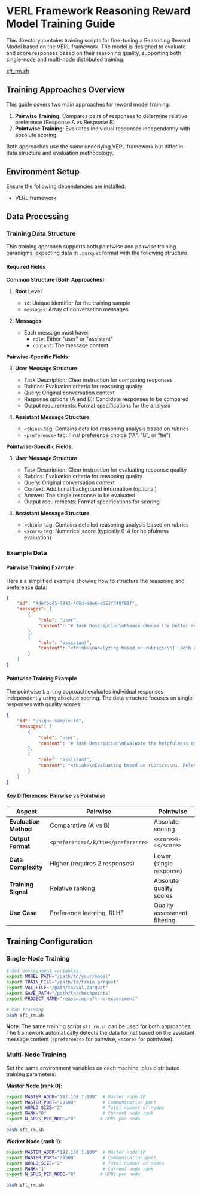 # VERL Framework Reasoning Reward Model Training Guide

This directory contains training scripts for fine-tuning a Reasoning Reward Model based on the VERL framework. The model is designed to evaluate and score responses based on their reasoning quality, supporting both single-node and multi-node distributed training.

[sft_rm.sh](../../../examples/train/sft/sft_rm.sh)

## Training Approaches Overview

This guide covers two main approaches for reward model training:

1. **Pairwise Training**: Compares pairs of responses to determine relative preference (Response A vs Response B)
2. **Pointwise Training**: Evaluates individual responses independently with absolute scoring

Both approaches use the same underlying VERL framework but differ in data structure and evaluation methodology.

## Environment Setup

Ensure the following dependencies are installed:
- VERL framework

## Data Processing

### Training Data Structure

This training approach supports both pointwise and pairwise training paradigms, expecting data in `.parquet` format with the following structure.

#### Required Fields

**Common Structure (Both Approaches):**

1. **Root Level**
   - `id`: Unique identifier for the training sample
   - `messages`: Array of conversation messages

2. **Messages**
   - Each message must have:
     - `role`: Either "user" or "assistant"
     - `content`: The message content


**Pairwise-Specific Fields:**

3. **User Message Structure**
   - Task Description: Clear instruction for comparing responses
   - Rubrics: Evaluation criteria for reasoning quality
   - Query: Original conversation context
   - Response options (A and B): Candidate responses to be compared
   - Output requirements: Format specifications for the analysis

4. **Assistant Message Structure**
   - `<think>` tag: Contains detailed reasoning analysis based on rubrics
   - `<preference>` tag: Final preference choice ("A", "B", or "tie")

**Pointwise-Specific Fields:**

3. **User Message Structure**
   - Task Description: Clear instruction for evaluating response quality
   - Rubrics: Evaluation criteria for reasoning quality
   - Query: Original conversation context
   - Context: Additional background information (optional)
   - Answer: The single response to be evaluated
   - Output requirements: Format specifications for scoring

4. **Assistant Message Structure**
   - `<think>` tag: Contains detailed reasoning analysis based on rubrics
   - `<score>` tag: Numerical score (typically 0-4 for helpfulness evaluation)

### Example Data

#### Pairwise Training Example

Here's a simplified example showing how to structure the reasoning and preference data:

```json
{
    "id": "4def5dd5-7942-466d-a9e6-e651f348f81f",
    "messages": [
        {
            "role": "user",
            "content": "# Task Description\nPlease choose the better response.\n\n# Rubrics\n1. Relevance and Specificity\n2. Depth of Analysis\n3. Clarity and Structure\n4. Practicality and Actionability\n5. User-Centric Focus\n\n# Query\nuser: Rephrase 'the future of robotics and robots'\n\n# Response A\nRobotics and robots' future.\n\n# Response B\nRobotics and robots: tomorrow's advancements."
        },
        {
            "role": "assistant",
            "content": "<think>\nAnalyzing based on rubrics:\n1. Both responses are relevant\n2. Response B provides more context\n3. Response B has better structure with colon\n4. Both are practical and concise\n5. Response B better engages the user\n</think>\n\n<preference>B</preference>"
        }
    ]
}
```

#### Pointwise Training Example

The pointwise training approach evaluates individual responses independently using absolute scoring. The data structure focuses on single responses with quality scores:

```json
{
    "id": "unique-sample-id",
    "messages": [
        {
            "role": "user",
            "content": "# Task Description\nEvaluate the helpfulness of the response on a scale from 0 to 4.\n\n# Rubrics\n1. Relevance and Specificity\n2. Depth of Analysis  \n3. Clarity and Structure\n4. Practicality and Actionability\n5. User-Centric Focus\n\n# Query\nuser: Summarize the novel \"The Green Mile\" in 200 words.\n\n# Context\n[Additional context if available]\n\n# Answer\n\"The Green Mile\" is a novel by Stephen King, published in 1996. It is set in the 1930s and follows the story of Paul Edgecombe, a corrections officer at a prison in Louisiana. The novel explores themes of justice, morality, and the human condition through the story of John Coffey, a gentle giant on death row who possesses healing abilities.\n\n# Output Requirement\nProvide your evaluation with detailed reasoning and a numerical score."
        },
        {
            "role": "assistant",
            "content": "<think>\nEvaluating based on rubrics:\n1. Relevance: High - directly addresses the request for a summary\n2. Depth: Good - covers main plot points and themes\n3. Clarity: Excellent - well-structured and easy to follow\n4. Practicality: Good - provides useful overview for someone unfamiliar with the book\n5. User-focus: Good - meets the specific word count and content requirements\n\nThe response provides a solid summary that captures key elements while staying within the requested length.\n</think>\n\n<score>3</score>"
        }
    ]
}
```

#### Key Differences: Pairwise vs Pointwise

| Aspect | Pairwise | Pointwise |
|--------|----------|-----------|
| **Evaluation Method** | Comparative (A vs B) | Absolute scoring |
| **Output Format** | `<preference>A/B/tie</preference>` | `<score>0-4</score>` |
| **Data Complexity** | Higher (requires 2 responses) | Lower (single response) |
| **Training Signal** | Relative ranking | Absolute quality scores |
| **Use Case** | Preference learning, RLHF | Quality assessment, filtering |

## Training Configuration

### Single-Node Training

```bash
# Set environment variables
export MODEL_PATH="/path/to/your/model"
export TRAIN_FILE="/path/to/train.parquet"
export VAL_FILE="/path/to/val.parquet"
export SAVE_PATH="/path/to/checkpoints"
export PROJECT_NAME="reasoning-sft-rm-experiment"

# Run training
bash sft_rm.sh

```

**Note**: The same training script `sft_rm.sh` can be used for both approaches. The framework automatically detects the data format based on the assistant message content (`<preference>` for pairwise, `<score>` for pointwise).

### Multi-Node Training

Set the same environment variables on each machine, plus distributed training parameters:

**Master Node (rank 0):**
```bash
export MASTER_ADDR="192.168.1.100"  # Master node IP
export MASTER_PORT="29500"          # Communication port
export WORLD_SIZE="2"               # Total number of nodes
export RANK="0"                     # Current node rank
export N_GPUS_PER_NODE="8"         # GPUs per node

bash sft_rm.sh

```

**Worker Node (rank 1):**
```bash
export MASTER_ADDR="192.168.1.100"  # Master node IP
export MASTER_PORT="29500"          # Communication port
export WORLD_SIZE="2"               # Total number of nodes
export RANK="1"                     # Current node rank
export N_GPUS_PER_NODE="8"         # GPUs per node

bash sft_rm.sh

```
